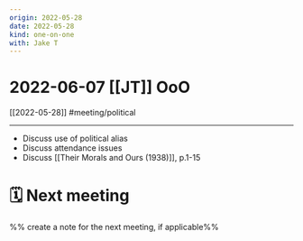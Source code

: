 ```yaml
---
origin: 2022-05-28
date: 2022-05-28
kind: one-on-one
with: Jake T
---
```

# 2022-06-07 [[JT]] OoO
[[2022-05-28]]
#meeting/political 

---
- Discuss use of political alias
- Discuss attendance issues
- Discuss [[Their Morals and Ours (1938)]], p.1-15

# 🗓 Next meeting
%% create a note for the next meeting, if applicable%%